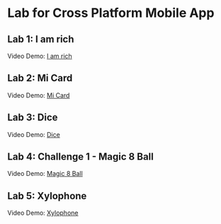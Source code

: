 # Lab for Cross Platform Mobile App

## Lab 1: I am rich
Video Demo: [I am rich](https://drive.google.com/file/d/1Zn6ocQByyEjt7CMuJHbFBwO8Bh9sg_Wj/view?usp=sharing)
## Lab 2: Mi Card
Video Demo: [Mi Card](https://drive.google.com/file/d/1KioYw_o6aTDB_zqLcZoUYoZl6LMuDdbn/view?usp=sharing)
## Lab 3: Dice
Video Demo: [Dice](https://drive.google.com/file/d/175AMyQF4oPuxbg-RIYEUmCdqMp8xr42v/view?usp=sharing)
## Lab 4: Challenge 1 - Magic 8 Ball
Video Demo: [Magic 8 Ball](https://drive.google.com/file/d/1rr9rDXl59bc-ruOnZFw_eKmfVgZcZTQh/view?usp=sharing)
## Lab 5: Xylophone
Video Demo: [Xylophone](https://drive.google.com/file/d/1aEXeCITMTTgDWXZ48dnZrUWV_BCthnxA/view?usp=sharing)